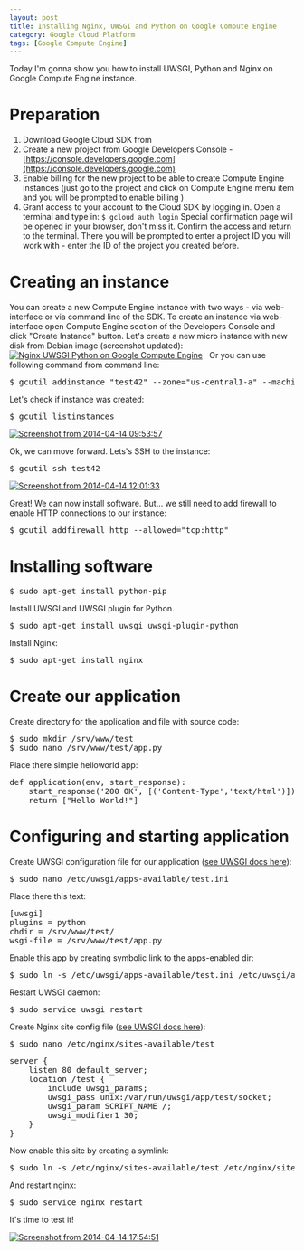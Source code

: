 ```yaml
---
layout: post
title: Installing Nginx, UWSGI and Python on Google Compute Engine
category: Google Cloud Platform
tags: [Google Compute Engine]
---
```


Today I'm gonna show you how to install UWSGI, Python and Nginx on Google Compute Engine instance.

<!--more-->

# Preparation

1.  Download Google Cloud SDK from
2.  Create a new project from Google Developers Console - [https://console.developers.google.com](https://console.developers.google.com)
3.  Enable billing for the new project to be able to create Compute Engine instances (just go to the project and click on Compute Engine menu item and you will be prompted to enable billing )
4.  Grant access to your account to the Cloud SDK by logging in. Open a terminal and type in: `$ gcloud auth login` Special confirmation page will be opened in your browser, don't miss it. Confirm the access and return to the terminal. There you will be prompted to enter a project ID you will work with - enter the ID of the project you created before.

# Creating an instance

You can create a new Compute Engine instance with two ways - via web-interface or via command line of the SDK. To create an instance via web-interface open Compute Engine section of the Developers Console and click "Create Instance" button. Let's create a new micro instance with new disk from Debian image (screenshot updated): [![Nginx UWSGI Python on Google Compute Engine](http://lh4.ggpht.com/EUIv7hiyyem90SnwSofAfRoldEkcecxjQP7XbjYYXct8NVxsPNAAjXBGEYQPQ3L3s1i9-EEaAfiGbjttB2qi4Ahy=s600)](http://denisigosite.appspot.com.storage.googleapis.com/Nginx-UWSGI-Python-on-Google-Compute-Engine.png)   Or you can use following command from command line:

<pre>$ gcutil addinstance "test42" --zone="us-central1-a" --machine_type="f1-micro" --image="https://www.googleapis.com/compute/v1/projects/debian-cloud/global/images/debian-7-wheezy-v20140408"
</pre>

Let's check if instance was created:

<pre>$ gcutil listinstances</pre>

[![Screenshot from 2014-04-14 09:53:57](http://lh3.ggpht.com/tpo0cNcZVzoiIa4x8l5fCS_vznUJakhS9KZxVm5e7R7usgrTP27wxlAOaDaR5ZBqRWZ1DUV6iRFA9qoj9S7l31w=s600)](http://denisigosite.appspot.com.storage.googleapis.com/Screenshot-from-2014-04-14-095357.png)

Ok, we can move forward. Lets's SSH to the instance:

<pre>$ gcutil ssh test42</pre>

[![Screenshot from 2014-04-14 12:01:33](http://lh3.ggpht.com/7Azr_r38ECnyk2h-SktmuoD3AAxNG_8sD6-6SdmwUJu-u9cKZnZuJxNuDBLcyPRnl0svo3DrRsIYDruHv7tyOpfc=s600)](http://denisigosite.appspot.com.storage.googleapis.com/Screenshot-from-2014-04-14-120133.png) 

Great! We can now install software. But... we still need to add firewall to enable HTTP connections to our instance:

<pre>$ gcutil addfirewall http --allowed="tcp:http"</pre>

# Installing software

<pre>$ sudo apt-get install python-pip</pre>

Install UWSGI and UWSGI plugin for Python.

<pre>$ sudo apt-get install uwsgi uwsgi-plugin-python</pre>

Install Nginx:

<pre>$ sudo apt-get install nginx</pre>

# Create our application

Create directory for the application and file with source code:

<pre>$ sudo mkdir /srv/www/test
$ sudo nano /srv/www/test/app.py</pre>

Place there simple helloworld app:

<pre>def application(env, start_response):
    start_response('200 OK', [('Content-Type','text/html')])
    return ["Hello World!"]</pre>

# Configuring and starting application

Create UWSGI configuration file for our application ([see UWSGI docs here](http://uwsgi-docs.readthedocs.org/en/latest/WSGIquickstart.html)):

<pre>$ sudo nano /etc/uwsgi/apps-available/test.ini</pre>

Place there this text:

<pre>[uwsgi]
plugins = python
chdir = /srv/www/test/
wsgi-file = /srv/www/test/app.py
</pre>

Enable this app by creating symbolic link to the apps-enabled dir:

<pre>$ sudo ln -s /etc/uwsgi/apps-available/test.ini /etc/uwsgi/apps-enabled/</pre>

Restart UWSGI daemon:

<pre>$ sudo service uwsgi restart</pre>

Create Nginx site config file ([see UWSGI docs here](http://uwsgi-docs.readthedocs.org/en/latest/Nginx.html)):

<pre>$ sudo nano /etc/nginx/sites-available/test</pre>

<pre>server {
    listen 80 default_server;
    location /test {
        include uwsgi_params;
        uwsgi_pass unix:/var/run/uwsgi/app/test/socket;
        uwsgi_param SCRIPT_NAME /;
        uwsgi_modifier1 30;
    }
}</pre>

Now enable this site by creating a symlink:

<pre>$ sudo ln -s /etc/nginx/sites-available/test /etc/nginx/sites-enabled/</pre>

And restart nginx:

<pre>$ sudo service nginx restart</pre>

It's time to test it! 

[![Screenshot from 2014-04-14 17:54:51](http://lh6.ggpht.com/gkxZNJVNOK7zjDwIsYLSlh3oJFTCkDB4lNnbFyLcg6ND7swxHziGHv658ijPJgDMrPSP5laCxButIm6rm3nb9Ws=s600)](http://denisigosite.appspot.com.storage.googleapis.com/Screenshot-from-2014-04-14-175451.png)
